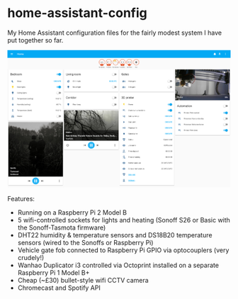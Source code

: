 # home-assistant-config
My Home Assistant configuration files for the fairly modest system I have put together so far.

<img src="https://raw.githubusercontent.com/sisalik/home-assistant-config/master/screenshots/screenshot-1.png" />

Features:
- Running on a Raspberry Pi 2 Model B
- 5 wifi-controlled sockets for lights and heating (Sonoff S26 or Basic with the Sonoff-Tasmota firmware)
- DHT22 humidity & temperature sensors and DS18B20 temperature sensors (wired to the Sonoffs or Raspberry Pi)
- Vehicle gate fob connected to Raspberry Pi GPIO via optocouplers (very crudely!)
- Wanhao Duplicator i3 controlled via Octoprint installed on a separate Raspberry Pi 1 Model B+
- Cheap (~£30) bullet-style wifi CCTV camera
- Chromecast and Spotify API
